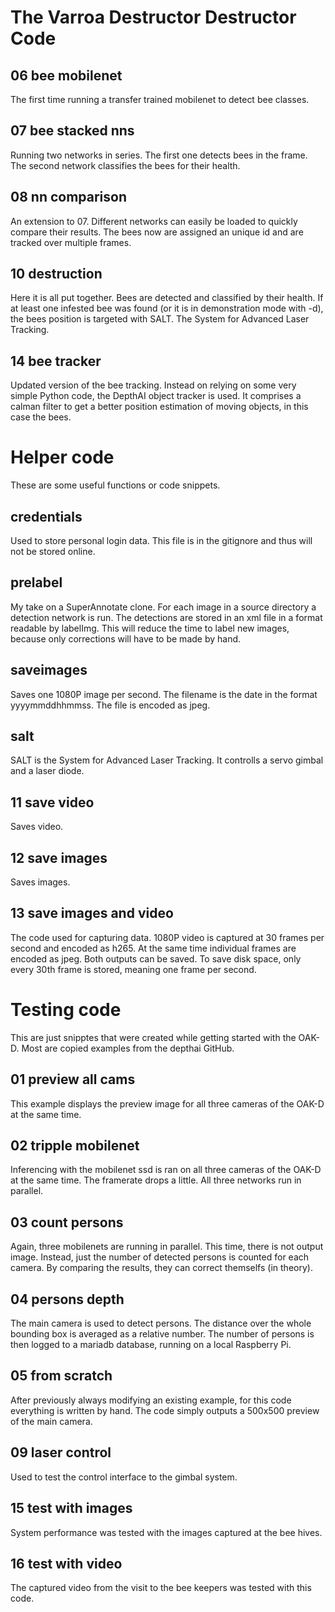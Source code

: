 # The Varroa Destructor Destructor Code

## 06 bee mobilenet
The first time running a transfer trained mobilenet to detect bee classes.

## 07 bee stacked nns
Running two networks in series.
The first one detects bees in the frame.
The second network classifies the bees for their health.

## 08 nn comparison
An extension to 07.
Different networks can easily be loaded to quickly compare their results.
The bees now are assigned an unique id and are tracked over multiple frames.

## 10 destruction
Here it is all put together.
Bees are detected and classified by their health.
If at least one infested bee was found (or it is in demonstration mode with -d), the bees position is targeted with SALT.
The System for Advanced Laser Tracking.

## 14 bee tracker
Updated version of the bee tracking.
Instead on relying on some very simple Python code, the DepthAI object tracker is used.
It comprises a calman filter to get a better position estimation of moving objects, in this case the bees.

# Helper code
These are some useful functions or code snippets.

## credentials
Used to store personal login data.
This file is in the gitignore and thus will not be stored online.

## prelabel
My take on a SuperAnnotate clone.
For each image in a source directory a detection network is run.
The detections are stored in an xml file in a format readable by labelImg.
This will reduce the time to label new images, because only corrections will have to be made by hand.

## saveimages
Saves one 1080P image per second.
The filename is the date in the format yyyymmddhhmmss.
The file is encoded as jpeg.

## salt
SALT is the System for Advanced Laser Tracking.
It controlls a servo gimbal and a laser diode.

## 11 save video
Saves video.

## 12 save images
Saves images.

## 13 save images and video
The code used for capturing data.
1080P video is captured at 30 frames per second and encoded as h265.
At the same time individual frames are encoded as jpeg.
Both outputs can be saved.
To save disk space, only every 30th frame is stored, meaning one frame per second.

# Testing code
This are just snipptes that were created while getting started with the OAK-D.
Most are copied examples from the depthai GitHub.

## 01 preview all cams
This example displays the preview image for all three cameras of the OAK-D at the same time.

## 02 tripple mobilenet
Inferencing with the mobilenet ssd is ran on all three cameras of the OAK-D at the same time.
The framerate drops a little.
All three networks run in parallel.

## 03 count persons
Again, three mobilenets are running in parallel.
This time, there is not output image.
Instead, just the number of detected persons is counted for each camera.
By comparing the results, they can correct themselfs (in theory).

## 04 persons depth
The main camera is used to detect persons.
The distance over the whole bounding box is averaged as a relative number.
The number of persons is then logged to a mariadb database, running on a local Raspberry Pi.

## 05 from scratch
After previously always modifying an existing example, for this code everything is written by hand.
The code simply outputs a 500x500 preview of the main camera.

## 09 laser control
Used to test the control interface to the gimbal system.

## 15 test with images
System performance was tested with the images captured at the bee hives.

## 16 test with video
The captured video from the visit to the bee keepers was tested with this code.
